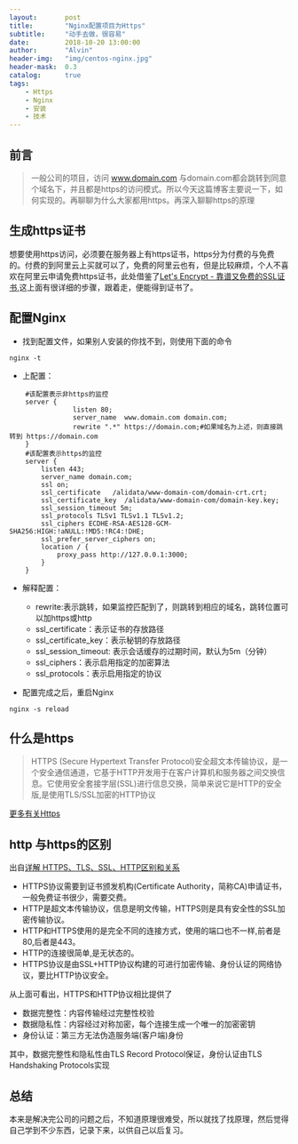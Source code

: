 ```yaml
---
layout:       post
title:        "Nginx配置项目为Https"
subtitle:     "动手去做，很容易"
date:         2018-10-20 13:00:00
author:       "Alvin"
header-img:   "img/centos-nginx.jpg"
header-mask:  0.3
catalog:      true
tags:
    - Https
    - Nginx
    - 安装
    - 技术
---
```


## 前言
>一般公司的项目，访问 www.domain.com 与domain.com都会跳转到同意个域名下，并且都是https的访问模式。所以今天这篇博客主要说一下，如何实现的。再聊聊为什么大家都用https。再深入聊聊https的原理

## 生成https证书

想要使用https访问，必须要在服务器上有https证书，https分为付费的与免费的。付费的到阿里云上买就可以了，免费的阿里云也有，但是比较麻烦，个人不喜欢在阿里云申请免费https证书，此处借鉴了[Let's Encrypt - 靠谱又免费的SSL证书](https://www.jianshu.com/p/ae407556b13d),这上面有很详细的步骤，跟着走，便能得到证书了。

## 配置Nginx
* 找到配置文件，如果别人安装的你找不到，则使用下面的命令
```
nginx -t
```
* 上配置：

```
    #该配置表示非https的监控
    server {
                listen 80;
                server_name  www.domain.com domain.com;
 		        rewrite ".*" https://domain.com;#如果域名为上述，则直接跳转到 https://domain.com
    }
    #该配置表示https的监控
	server {
		listen 443;
		server_name domain.com;
		ssl on;
        ssl_certificate   /alidata/www-domain-com/domain-crt.crt;
        ssl_certificate_key  /alidata/www-domain-com/domain-key.key;
		ssl_session_timeout 5m;
	    ssl_protocols TLSv1 TLSv1.1 TLSv1.2;
	    ssl_ciphers ECDHE-RSA-AES128-GCM-SHA256:HIGH:!aNULL:!MD5:!RC4:!DHE;
	    ssl_prefer_server_ciphers on;		
		location / {
			proxy_pass http://127.0.0.1:3000;
		}
	}

```
* 解释配置：
    * rewrite:表示跳转，如果监控匹配到了，则跳转到相应的域名，跳转位置可以加https或http
    * ssl_certificate：表示证书的存放路径
    * ssl_certificate_key：表示秘钥的存放路径
    * ssl_session_timeout: 表示会话缓存的过期时间，默认为5m（分钟）
    * ssl_ciphers：表示启用指定的加密算法
    * ssl_protocols：表示启用指定的协议


* 配置完成之后，重启Nginx
```
nginx -s reload
```

## 什么是https

>HTTPS (Secure Hypertext Transfer Protocol)安全超文本传输协议，是一个安全通信通道，它基于HTTP开发用于在客户计算机和服务器之间交换信息。它使用安全套接字层(SSL)进行信息交换，简单来说它是HTTP的安全版,是使用TLS/SSL加密的HTTP协议

[更多有关Https]({{site.url}}/2018/10/20/https-tsl-ssl/)
## http 与https的区别

出自[详解 HTTPS、TLS、SSL、HTTP区别和关系](https://www.wosign.com/INFO/https_tls_ssl_http.htm)

* HTTPS协议需要到证书颁发机构(Certificate Authority，简称CA)申请证书，一般免费证书很少，需要交费。
* HTTP是超文本传输协议，信息是明文传输，HTTPS则是具有安全性的SSL加密传输协议。
* HTTP和HTTPS使用的是完全不同的连接方式，使用的端口也不一样,前者是80,后者是443。
* HTTP的连接很简单,是无状态的。
* HTTPS协议是由SSL+HTTP协议构建的可进行加密传输、身份认证的网络协议，要比HTTP协议安全。

从上面可看出，HTTPS和HTTP协议相比提供了

* 数据完整性：内容传输经过完整性校验
* 数据隐私性：内容经过对称加密，每个连接生成一个唯一的加密密钥
* 身份认证：第三方无法伪造服务端(客户端)身份

其中，数据完整性和隐私性由TLS Record Protocol保证，身份认证由TLS Handshaking Protocols实现

## 总结

本来是解决完公司的问题之后，不知道原理很难受，所以就找了找原理，然后觉得自己学到不少东西，记录下来，以供自己以后复习。